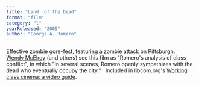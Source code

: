 ```yaml
---
title: "Land  of the Dead"
format: "film"
category: "l"
yearReleased: "2005"
author: "George A. Romero"
---
```

 Effective zombie gore-fest, featuring a zombie attack on Pittsburgh.
  
 <a href="http://dailyanarchist.com/2013/01/21/political-message-of-the-rising-zombie/"> Wendy McElroy</a> (and others) see this film as "Romero's analysis of class  conflict", in which "In several scenes, Romero openly sympathizes with the dead  who eventually occupy the city."
  
 Included in libcom.org's <a href="https://libcom.org/library/working-class-cinema-video-guide">Working  class cinema: a video guide</a>.